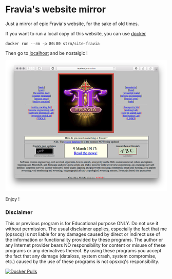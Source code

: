 # Fravia's website mirror

Just a mirror of epic Fravia's website, for the sake of old times.

If you want to run a local copy of this website, you can use [docker](https://docker.com)

```
docker run --rm -p 80:80 strm/site-fravia
```

Then go to [localhost](http://localhost) and be nostalgic !

![print](print.png)

Enjoy !
### Disclaimer

This or previous program is for Educational purpose ONLY. Do not use it without permission. The usual disclaimer applies, especially the fact that me (opsxcq) is not liable for any damages caused by direct or indirect use of the information or functionality provided by these programs. The author or any Internet provider bears NO responsibility for content or misuse of these programs or any derivatives thereof. By using these programs you accept the fact that any damage (dataloss, system crash, system compromise, etc.) caused by the use of these programs is not opsxcq's responsibility.

[![Docker Pulls](https://img.shields.io/docker/pulls/strm/site-fravia.svg?style=plastic)](https://hub.docker.com/r/strm/site-fravia/)
